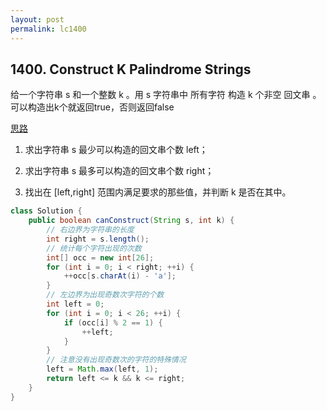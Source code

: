 ```yaml
---
layout: post
permalink: lc1400 
---
```


## 1400. Construct K Palindrome Strings

给一个字符串 s 和一个整数 k 。用 s 字符串中 所有字符 构造 k 个非空 回文串 。可以构造出k个就返回true，否则返回false

[思路](https://leetcode-cn.com/problems/construct-k-palindrome-strings/solution/gou-zao-k-ge-hui-wen-zi-fu-chuan-by-leetcode-solut/)

1. 求出字符串 s 最少可以构造的回文串个数 left；

2. 求出字符串 s 最多可以构造的回文串个数 right；

3. 找出在 [left,right] 范围内满足要求的那些值，并判断 k 是否在其中。

```java
class Solution {
    public boolean canConstruct(String s, int k) {
        // 右边界为字符串的长度
        int right = s.length();
        // 统计每个字符出现的次数
        int[] occ = new int[26];
        for (int i = 0; i < right; ++i) {
            ++occ[s.charAt(i) - 'a'];
        }
        // 左边界为出现奇数次字符的个数
        int left = 0;
        for (int i = 0; i < 26; ++i) {
            if (occ[i] % 2 == 1) {
                ++left;
            }
        }
        // 注意没有出现奇数次的字符的特殊情况
        left = Math.max(left, 1);
        return left <= k && k <= right;
    }
}
```